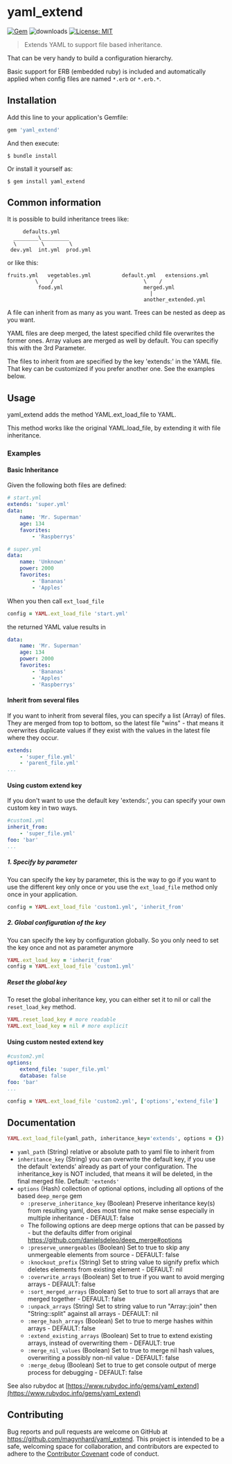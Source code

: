 # yaml_extend
[![Gem](https://img.shields.io/gem/v/yaml_extend?color=default&style=plastic&logo=ruby&logoColor=red)](https://rubygems.org/gems/yaml_extend)
![downloads](https://img.shields.io/gem/dt/yaml_extend?color=blue&style=plastic)
[![License: MIT](https://img.shields.io/badge/License-MIT-gold.svg?style=plastic&logo=mit)](LICENSE)

> Extends YAML to support file based inheritance.

That can be very handy to build a configuration hierarchy.

Basic support for ERB (embedded ruby) is included and automatically applied when config files are named `*.erb` or `*.erb.*`.

## Installation

Add this line to your application's Gemfile:

```ruby
gem 'yaml_extend'
```

And then execute:

    $ bundle install

Or install it yourself as:

    $ gem install yaml_extend
    
## Common information

It is possible to build inheritance trees like:
```
     defaults.yml   
  ________\_________    
  \        \        \                         
 dev.yml  int.yml  prod.yml                   
```
or like this:
```
fruits.yml   vegetables.yml          default.yml   extensions.yml       
         \    /                             \    /                
          food.yml                          merged.yml
                                              |
                                            another_extended.yml
```

A file can inherit from as many as you want. Trees can be nested as deep as you want.

YAML files are deep merged, the latest specified child file overwrites the former ones.
Array values are merged as well by default. You can specifiy this with the 3rd Parameter.

The files to inherit from are specified by the key 'extends:' in the YAML file.
That key can be customized if you prefer another one.
See the examples below.

## Usage
yaml_extend adds the method YAML.ext_load_file to YAML.

This method works like the original YAML.load_file, by extending it with file inheritance.

### Examples

#### Basic Inheritance
Given the following both files are defined:

```yaml
# start.yml
extends: 'super.yml'
data:
    name: 'Mr. Superman'
    age: 134    
    favorites:
        - 'Raspberrys'
```

```yaml
# super.yml
data:
    name: 'Unknown'
    power: 2000
    favorites:
        - 'Bananas'
        - 'Apples'
```

When you then call `ext_load_file`

```ruby
config = YAML.ext_load_file 'start.yml'
```

the returned YAML value results in

```yaml
data:
    name: 'Mr. Superman'
    age: 134
    power: 2000
    favorites:
        - 'Bananas'
        - 'Apples'
        - 'Raspberrys'
```

#### Inherit from several files

If you want to inherit from several files, you can specify a list (Array) of files.
They are merged from top to bottom, so the latest file "wins" - that means it overwrites duplicate values if they exist with the values in the latest file where they occur.

```yaml
extends:
    - 'super_file.yml'
    - 'parent_file.yml'
...
```

#### Using custom extend key

If you don't want to use the default key 'extends:', you can specify your own custom key in two ways.

```yaml
#custom1.yml
inherit_from:
    - 'super_file.yml'
foo: 'bar'
...
```
##### 1. Specify by parameter
You can specify the key by parameter, this is the way to go if you want to  use the different key only once or you use the `ext_load_file` method only once in your application.
```ruby
config = YAML.ext_load_file 'custom1.yml', 'inherit_from'
```
##### 2. Global configuration of the key
You can specify the key by configuration globally. So you only need to set the key once and not as parameter anymore
```ruby
YAML.ext_load_key = 'inherit_from'
config = YAML.ext_load_file 'custom1.yml'
```
##### Reset the global key
To reset the global inheritance key, you can either set it to nil or call the `reset_load_key`  method.
```ruby
YAML.reset_load_key # more readable
YAML.ext_load_key = nil # more explicit
```
#### Using custom nested extend key
```yaml
#custom2.yml
options:
    extend_file: 'super_file.yml'
    database: false
foo: 'bar'
...
```

```ruby
config = YAML.ext_load_file 'custom2.yml', ['options','extend_file']
```

## Documentation
```ruby
YAML.ext_load_file(yaml_path, inheritance_key='extends', options = {})
```
- `yaml_path` (String) relative or absolute path to yaml file to inherit from
- `inheritance_key` (String) you can overwrite the default key, if you use the default 'extends' already as part of your configuration. The inheritance_key is NOT included, that means it will be deleted, in the final merged file. Default: `'extends'`
- `options` (Hash) collection of optional options, including all options of the based `deep_merge` gem
  - `:preserve_inheritance_key` (Boolean) Preserve inheritance key(s) from resulting yaml, does most time not make sense especially in multiple inheritance - DEFAULT: false
  - The following options are deep merge options that can be passed by - but the defaults differ from original
    https://github.com/danielsdeleo/deep_merge#options
  - `:preserve_unmergeables` (Boolean) Set to true to skip any unmergeable elements from source - DEFAULT: false
  - `:knockout_prefix` (String) Set to string value to signify prefix which deletes elements from existing element - DEFAULT: nil
  - `:overwrite_arrays` (Boolean) Set to true if you want to avoid merging arrays - DEFAULT: false
  - `:sort_merged_arrays` (Boolean) Set to true to sort all arrays that are merged together - DEFAULT: false
  - `:unpack_arrays` (String) Set to string value to run "Array::join" then "String::split" against all arrays - DEFAULT: nil
  - `:merge_hash_arrays` (Boolean) Set to true to merge hashes within arrays - DEFAULT: false
  - `:extend_existing_arrays` (Boolean) Set to true to extend existing arrays, instead of overwriting them - DEFAULT: true
  - `:merge_nil_values` (Boolean) Set to true to merge nil hash values, overwriting a possibly non-nil value - DEFAULT: false
  - `:merge_debug` (Boolean) Set to true to get console output of merge process for debugging - DEFAULT: false

See also rubydoc at [https://www.rubydoc.info/gems/yaml_extend](https://www.rubydoc.info/gems/yaml_extend)

## Contributing

Bug reports and pull requests are welcome on GitHub at https://github.com/magynhard/yaml_extend. This project is intended to be a safe, welcoming space for collaboration, and contributors are expected to adhere to the [Contributor Covenant](http://contributor-covenant.org) code of conduct.

